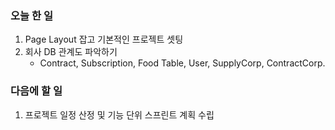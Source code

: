 ### 오늘 한 일

1. Page Layout 잡고 기본적인 프로젝트 셋팅
2. 회사 DB 관계도 파악하기
   - Contract, Subscription, Food Table, User, SupplyCorp, ContractCorp.

### 다음에 할 일

1. 프로젝트 일정 산정 및 기능 단위 스프린트 계획 수립

